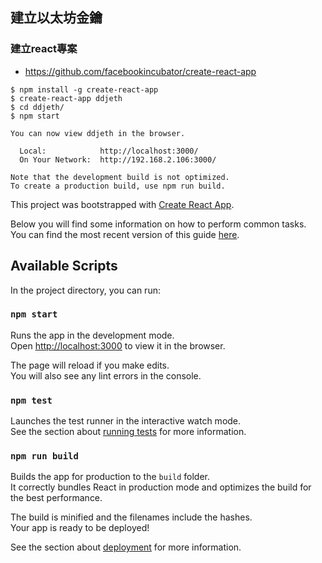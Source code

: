 ## 建立以太坊金鑰


### 建立react專案

* https://github.com/facebookincubator/create-react-app

```
$ npm install -g create-react-app
$ create-react-app ddjeth
$ cd ddjeth/
$ npm start

You can now view ddjeth in the browser.

  Local:            http://localhost:3000/
  On Your Network:  http://192.168.2.106:3000/

Note that the development build is not optimized.
To create a production build, use npm run build.

```
This project was bootstrapped with [Create React App](https://github.com/facebookincubator/create-react-app).

Below you will find some information on how to perform common tasks.<br>
You can find the most recent version of this guide [here](https://github.com/facebookincubator/create-react-app/blob/master/packages/react-scripts/template/README.md).

## Available Scripts

In the project directory, you can run:

### `npm start`

Runs the app in the development mode.<br>
Open [http://localhost:3000](http://localhost:3000) to view it in the browser.

The page will reload if you make edits.<br>
You will also see any lint errors in the console.

### `npm test`

Launches the test runner in the interactive watch mode.<br>
See the section about [running tests](#running-tests) for more information.

### `npm run build`

Builds the app for production to the `build` folder.<br>
It correctly bundles React in production mode and optimizes the build for the best performance.

The build is minified and the filenames include the hashes.<br>
Your app is ready to be deployed!

See the section about [deployment](#deployment) for more information.